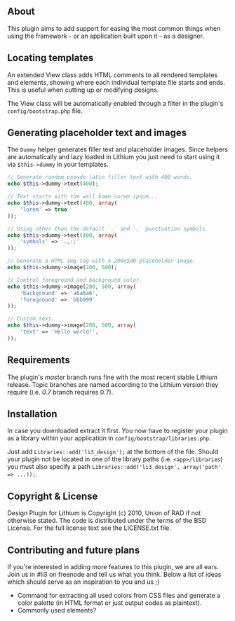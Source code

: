 ##  About

This plugin aims to add support for easing the most common things when using the framework - or an application built upon it - as a designer.

## Locating templates

An extended View class adds HTML comments to all rendered templates and elements, showing where each individual template file starts and ends. This is useful when cutting up or modifying designs.

The View class will be automatically enabled through a filter in the plugin's `config/bootstrap.php` file.

## Generating placeholder text and images

The `Dummy` helper generates filler text and placeholder images. Since helpers are automatically and lazy loaded in Lithium you just need to start using it via `$this->dummy` in your templates.

```php
// Generate random pseudo latin filler text with 400 words.
echo $this->dummy->text(400);

// Text starts with the well kown Lorem ipsum...
echo $this->dummy->text(400, array(
    'lorem' => true
));

// Using other than the default `.` and `,` punctuation symbols.
echo $this->dummy->text(400, array(
    'symbols' => '.,:;'
));

// Generate a HTML img tag with a 200x500 placeholder image.
echo $this->dummy->image(200, 500);

// Control foreground and background color.
echo $this->dummy->image(200, 500, array(
    'background' => 'a6a6a6',
    'foreground' => 'bbb999'
));

// Custom text.
echo $this->dummy->image(200, 500, array(
    'text' => 'Hello world!',
));
```


## Requirements

The plugin's _master_ branch runs fine with the most recent stable Lithium release. Topic branches are named according to the Lithium version they require (i.e. _0.7_ branch requires 0.7).

## Installation

  In case you downloaded extract it first. You now have to register your plugin 
  as a library within your application in `config/bootstrap/libraries.php`.

  Just add `Libraries::add('li3_design');` at the bottom of the file. Should your 
  plugin not be located in one of the library paths (i.e. `<app>/libraries`)
  you must also specify a path `Libraries::add('li3_design', array('path' => ...));`.


## Copyright & License

Design Plugin for Lithium is Copyright (c) 2010, Union of RAD
if not otherwise stated. The code is distributed under the terms
of the BSD License. For the full license text see the LICENSE.txt 
file.

## Contributing and future plans

If you're interested in adding more features to this plugin, we are all ears. Join us in #li3 on freenode and tell us what you think. Below a list of ideas which should serve as an inspiration to you and us ;)

- Command for extracting all used colors from CSS files and generate a color palette (in HTML format or just output codes as plaintext).
- Commonly used elements?

